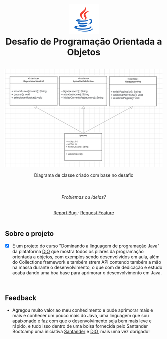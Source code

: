<div align="center">

<h1 align="center" display="flex">
 <img src="/assets/icons8-java.png">
  <br />
   Desafio de Programação Orientada a Objetos
</h1>
<br/>
<div align="center" display="flex">

<a href="#">
  <img src="/assets/Preview-DesafioPOO.png" width="700" alt="preview" />
</a>

  <!-- project description and menu -->
  <p align="center" width="150">
    Diagrama de classe criado com base no desafio
    <br />
    <br />
    <br />

  <div align="center">
    <h6>Problemas ou Ideias?</h6>
  <a 
        href="https://github.com/BrunoPequeno/Desafio-POO/issues">
        Report Bug
      </a>
      ·
      <a 
        href="https://github.com/BrunoPequeno/Desafio-POO/issues/new">
        Request Feature
      </a>
  </div>
<br />
</div>

<div align="left">

## Sobre o projeto
- [x] É um projeto do curso "Dominando a linguagem de programação Java" da plataforma [DIO](web.dio.me) que mostra todos os pilares da programação orientada a objetos, com exemplos sendo desenvolvidos em aula, além do Collections framework e também strem API contendo também a mão na massa durante o desenvolvimento, o que com de dedicação e estudo acaba dando uma boa base para aprimorar o desenvolvimento em Java.

<br />

## Feedback
- Agregou muito valor ao meu conhecimento e pude aprimorar mais e mais e conhecer um pouco mais do Java, uma linguagem que sou apaixonado e faz com que o desenvolvimento seja bem mais leve e rápido, e tudo isso dentro de uma bolsa fornecida pelo Santander Bootcamp uma iniciativa [Santander](https://app.becas-santander.com/pt-BR/program/bolsas-santander-santander-bootcamp-2023) e [DIO](web.dio.me), mais uma vez obrigado!

